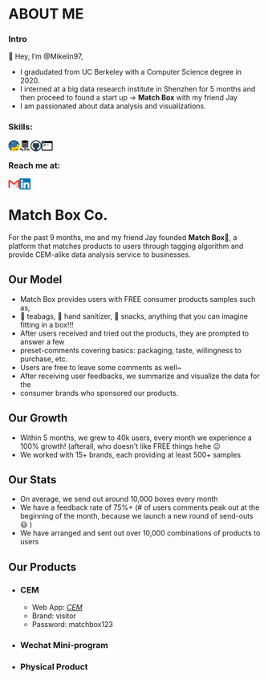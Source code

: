 #  ABOUT ME 
### Intro
👋 Hey, I’m @Mikelin97, 
- I gradudated from UC Berkeley with a Computer Science degree in 2020. 
- I interned at a big data research institute in Shenzhen for 5 months and then proceed to found a start up -> **Match Box** with my friend Jay 
- I am passionated about data analysis and visualizations. 

### Skills: 
<img align="left" alt="Python" width="22px" src="https://raw.githubusercontent.com/Mikelin97/Mikelin97/master/python.png" />
<img align="left" alt="Python" width="22px" src="https://raw.githubusercontent.com/Mikelin97/Mikelin97/master/mysql.png" />
<img align="left" alt="Python" width="22px" src="https://raw.githubusercontent.com/Mikelin97/Mikelin97/master/github.png" />
<img align="left" alt="Python" width="22px" src="https://raw.githubusercontent.com/Mikelin97/Mikelin97/master/command-window.png" />

<br>

### Reach me at: 

[<img align="left" alt="LinkedIn" width="22px" src="https://raw.githubusercontent.com/Mikelin97/Mikelin97/master/gmail.png" />][email]
[<img align="left" alt="LinkedIn" width="22px" src="https://raw.githubusercontent.com/Mikelin97/Mikelin97/b0ea2abf06e55926c50bb421f0c21dabc3a4b9f5/linkedin.svg" />][linkedin]

<br>

# Match Box Co. 

For the past 9 months, me and my friend Jay founded **Match Box🎁**, a platform that matches products to users through tagging algorithm and provide CEM-alike data analysis service to businesses. 

## Our Model 
- Match Box provides users with FREE consumer products samples such as, 
- 🍵 teabags, 🤚 hand sanitizer, 🍡 snacks, anything that you can imagine fitting in a box!!!
- After users received and tried out the products, they are prompted to answer a few 
- preset-comments covering basics: packaging, taste, willingness to purchase, etc. 
- Users are free to leave some comments as well~ 
- After receiving user feedbacks, we summarize and visualize the data for the 
- consumer brands who sponsored our products. 



## Our Growth 
- Within 5 months, we grew to 40k users, every month we experience a 100% growth! (afterall, who doesn't like FREE things hehe 😉 
- We worked with 15+ brands, each providing at least 500+ samples 


## Our Stats 
- On average, we send out around 10,000 boxes every month
- We have a feedback rate of 75%+ (# of users comments peak out at the beginning of the month, because we launch a new round of send-outs 😃 )
- We have arranged and sent out over 10,000 combinations of products to users 


## Our Products
- ### CEM 
     -   Web App: *[CEM](cem.xinhekeji.net)*
     -   Brand: visitor
     -   Password: matchbox123

- ### Wechat Mini-program 




- ### Physical Product 





[linkedin]: https://www.linkedin.com/in/haohan-lin-618144133/
[email]: mailto:hlin_97@berkeley.edu